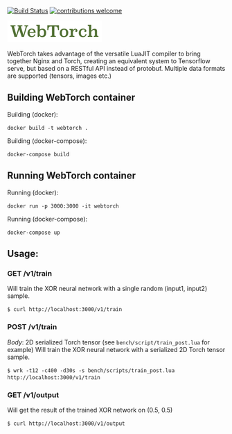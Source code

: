 [![Build Status](https://travis-ci.org/elefthei/WebTorch.svg?branch=master)](https://travis-ci.org/elefthei/WebTorch) [![contributions welcome](https://img.shields.io/badge/contributions-welcome-brightgreen.svg?style=flat)](https://github.com/elefthei/WebTorch/issues)

![WebTorch logo](/public/logo.png?raw=true "WebTorch Deep Learning server")

WebTorch takes advantage of the versatile LuaJIT compiler to bring together Nginx and Torch, creating an equivalent system to Tensorflow serve, but based on a RESTful API instead of protobuf. Multiple data formats are supported (tensors, images etc.) 

## Building WebTorch container

Building (docker):
```
docker build -t webtorch .
```

Building (docker-compose):
```
docker-compose build
```

## Running WebTorch container

Running (docker):
```
docker run -p 3000:3000 -it webtorch
```

Running (docker-compose):
```
docker-compose up
```

## Usage:

### GET /v1/train
Will train the XOR neural network with a single random (input1, input2) sample.
```
$ curl http://localhost:3000/v1/train
```

### POST /v1/train
*Body*: 2D serialized Torch tensor (see `bench/script/train_post.lua` for example)
Will train the XOR neural network with a serialized 2D Torch tensor sample.
```
$ wrk -t12 -c400 -d30s -s bench/scripts/train_post.lua http://localhost:3000/v1/train
```

### GET /v1/output
Will get the result of the trained XOR network on (0.5, 0.5)
```
$ curl http://localhost:3000/v1/output
```

